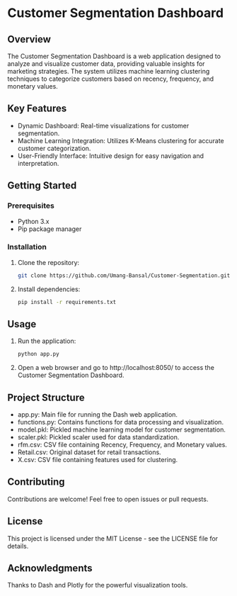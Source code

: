 # Customer Segmentation Dashboard

## Overview
The Customer Segmentation Dashboard is a web application designed to analyze and visualize customer data, providing valuable insights for marketing strategies. The system utilizes machine learning clustering techniques to categorize customers based on recency, frequency, and monetary values.

## Key Features
- Dynamic Dashboard: Real-time visualizations for customer segmentation.
- Machine Learning Integration: Utilizes K-Means clustering for accurate customer categorization.
- User-Friendly Interface: Intuitive design for easy navigation and interpretation.

## Getting Started
### Prerequisites
- Python 3.x
- Pip package manager

### Installation
1. Clone the repository:
    ```bash
    git clone https://github.com/Umang-Bansal/Customer-Segmentation.git
    ```
2. Install dependencies:
    ```bash
    pip install -r requirements.txt
    ```

## Usage
1. Run the application:
    ```bash
    python app.py
    ```
2. Open a web browser and go to http://localhost:8050/ to access the Customer Segmentation Dashboard.

## Project Structure
- app.py: Main file for running the Dash web application.
- functions.py: Contains functions for data processing and visualization.
- model.pkl: Pickled machine learning model for customer segmentation.
- scaler.pkl: Pickled scaler used for data standardization.
- rfm.csv: CSV file containing Recency, Frequency, and Monetary values.
- Retail.csv: Original dataset for retail transactions.
- X.csv: CSV file containing features used for clustering.

## Contributing
Contributions are welcome! Feel free to open issues or pull requests.

## License
This project is licensed under the MIT License - see the LICENSE file for details.

## Acknowledgments
Thanks to Dash and Plotly for the powerful visualization tools.
